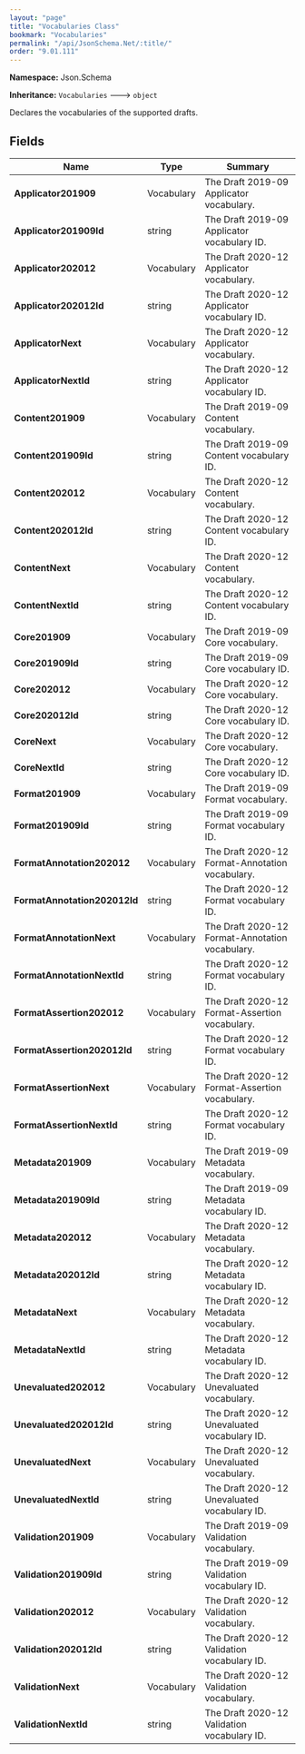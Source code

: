 ```yaml
---
layout: "page"
title: "Vocabularies Class"
bookmark: "Vocabularies"
permalink: "/api/JsonSchema.Net/:title/"
order: "9.01.111"
---
```

**Namespace:** Json.Schema

**Inheritance:**
`Vocabularies`
 🡒 
`object`

Declares the vocabularies of the supported drafts.

## Fields

| Name | Type | Summary |
|---|---|---|
| **Applicator201909** | Vocabulary | The Draft 2019-09 Applicator vocabulary. |
| **Applicator201909Id** | string | The Draft 2019-09 Applicator vocabulary ID. |
| **Applicator202012** | Vocabulary | The Draft 2020-12 Applicator vocabulary. |
| **Applicator202012Id** | string | The Draft 2020-12 Applicator vocabulary ID. |
| **ApplicatorNext** | Vocabulary | The Draft 2020-12 Applicator vocabulary. |
| **ApplicatorNextId** | string | The Draft 2020-12 Applicator vocabulary ID. |
| **Content201909** | Vocabulary | The Draft 2019-09 Content vocabulary. |
| **Content201909Id** | string | The Draft 2019-09 Content vocabulary ID. |
| **Content202012** | Vocabulary | The Draft 2020-12 Content vocabulary. |
| **Content202012Id** | string | The Draft 2020-12 Content vocabulary ID. |
| **ContentNext** | Vocabulary | The Draft 2020-12 Content vocabulary. |
| **ContentNextId** | string | The Draft 2020-12 Content vocabulary ID. |
| **Core201909** | Vocabulary | The Draft 2019-09 Core vocabulary. |
| **Core201909Id** | string | The Draft 2019-09 Core vocabulary ID. |
| **Core202012** | Vocabulary | The Draft 2020-12 Core vocabulary. |
| **Core202012Id** | string | The Draft 2020-12 Core vocabulary ID. |
| **CoreNext** | Vocabulary | The Draft 2020-12 Core vocabulary. |
| **CoreNextId** | string | The Draft 2020-12 Core vocabulary ID. |
| **Format201909** | Vocabulary | The Draft 2019-09 Format vocabulary. |
| **Format201909Id** | string | The Draft 2019-09 Format vocabulary ID. |
| **FormatAnnotation202012** | Vocabulary | The Draft 2020-12 Format-Annotation vocabulary. |
| **FormatAnnotation202012Id** | string | The Draft 2020-12 Format vocabulary ID. |
| **FormatAnnotationNext** | Vocabulary | The Draft 2020-12 Format-Annotation vocabulary. |
| **FormatAnnotationNextId** | string | The Draft 2020-12 Format vocabulary ID. |
| **FormatAssertion202012** | Vocabulary | The Draft 2020-12 Format-Assertion vocabulary. |
| **FormatAssertion202012Id** | string | The Draft 2020-12 Format vocabulary ID. |
| **FormatAssertionNext** | Vocabulary | The Draft 2020-12 Format-Assertion vocabulary. |
| **FormatAssertionNextId** | string | The Draft 2020-12 Format vocabulary ID. |
| **Metadata201909** | Vocabulary | The Draft 2019-09 Metadata vocabulary. |
| **Metadata201909Id** | string | The Draft 2019-09 Metadata vocabulary ID. |
| **Metadata202012** | Vocabulary | The Draft 2020-12 Metadata vocabulary. |
| **Metadata202012Id** | string | The Draft 2020-12 Metadata vocabulary ID. |
| **MetadataNext** | Vocabulary | The Draft 2020-12 Metadata vocabulary. |
| **MetadataNextId** | string | The Draft 2020-12 Metadata vocabulary ID. |
| **Unevaluated202012** | Vocabulary | The Draft 2020-12 Unevaluated vocabulary. |
| **Unevaluated202012Id** | string | The Draft 2020-12 Unevaluated vocabulary ID. |
| **UnevaluatedNext** | Vocabulary | The Draft 2020-12 Unevaluated vocabulary. |
| **UnevaluatedNextId** | string | The Draft 2020-12 Unevaluated vocabulary ID. |
| **Validation201909** | Vocabulary | The Draft 2019-09 Validation vocabulary. |
| **Validation201909Id** | string | The Draft 2019-09 Validation vocabulary ID. |
| **Validation202012** | Vocabulary | The Draft 2020-12 Validation vocabulary. |
| **Validation202012Id** | string | The Draft 2020-12 Validation vocabulary ID. |
| **ValidationNext** | Vocabulary | The Draft 2020-12 Validation vocabulary. |
| **ValidationNextId** | string | The Draft 2020-12 Validation vocabulary ID. |

